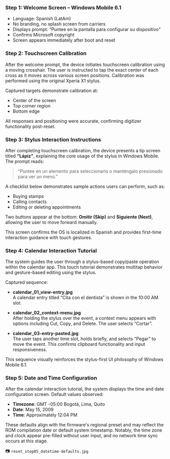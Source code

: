 ### Step 1: Welcome Screen – Windows Mobile 6.1
- Language: Spanish (LatAm)
- No branding, no splash screen from carriers
- Displays prompt: “Puntee en la pantalla para configurar su dispositivo”
- Confirms Microsoft copyright
- Screen appears immediately after boot and reset

### Step 2: Touchscreen Calibration

After the welcome prompt, the device initiates touchscreen calibration using a moving crosshair. The user is instructed to tap the exact center of each cross as it moves across various screen positions. Calibration was performed using the original Xperia X1 stylus.

Captured targets demonstrate calibration at:
- Center of the screen
- Top corner region
- Bottom edge

All responses and positioning were accurate, confirming digitizer functionality post-reset.

### Step 3: Stylus Interaction Instructions

After completing touchscreen calibration, the device presents a tip screen titled **“Lápiz”**, explaining the core usage of the stylus in Windows Mobile. The prompt reads:

> “Puntee en un elemento para seleccionarlo o manténgalo presionado para ver un menú.”

A checklist below demonstrates sample actions users can perform, such as:
- Buying stamps
- Calling contacts
- Editing or deleting appointments

Two buttons appear at the bottom: **Omitir (Skip)** and **Siguiente (Next)**, allowing the user to move forward manually.

This screen confirms the OS is localized in Spanish and provides first-time interaction guidance with touch gestures.

### Step 4: Calendar Interaction Tutorial

The system guides the user through a stylus-based copy/paste operation within the calendar app. This touch tutorial demonstrates multitap behavior and gesture-based editing using the stylus.

Captured sequence:

- **calendar_01_view-entry.jpg**  
  A calendar entry titled “Cita con el dentista” is shown in the 10:00 AM slot.

- **calendar_02_context-menu.jpg**  
  After holding the stylus over the event, a context menu appears with options including Cut, Copy, and Delete. The user selects “Cortar”.

- **calendar_03-entry-pasted.jpg**  
  The user taps another time slot, holds briefly, and selects “Pegar” to move the event. This confirms clipboard functionality and input responsiveness.

This sequence visually reinforces the stylus-first UI philosophy of Windows Mobile 6.1.

### Step 5: Date and Time Configuration

After the calendar interaction tutorial, the system displays the time and date configuration screen. Default values observed:

- **Timezone**: GMT -05:00 Bogotá, Lima, Quito
- **Date**: May 15, 2009
- **Time**: Approximately 12:04 PM

These defaults align with the firmware's regional preset and may reflect the ROM compilation date or default system timestamp. Notably, the time zone and clock appear pre-filled without user input, and no network time sync occurs at this stage.

📷 `reset_step05_datetime-defaults.jpg`

